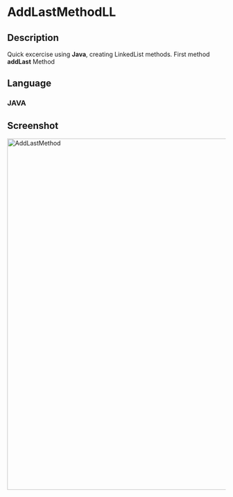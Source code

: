 # AddLastMethodLL
<h2>Description</h2>
<p>Quick excercise using <b>Java</b>, creating LinkedList methods. First method
  <br>
  <b>addLast</b> Method
</p>
<h2>Language</h2>
<h3>JAVA</h3>
<h2>Screenshot</h2>
<img width="811" alt="AddLastMethod" src="https://github.com/Samismail2010/AddLastMethodLL/assets/88996409/d159fa8d-d160-4747-9899-29c16794fbc6">

